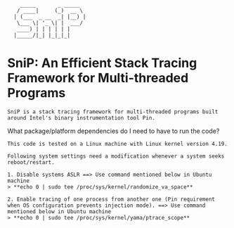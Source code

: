         _____       _ _____  
       / ____|     (_)  __ \
      | (___  _ __  _| |__) |
       \___ \| '_ \| |  ___/
       ____) | | | | | |     
      |_____/|_| |_|_|_|     
SniP: An Efficient Stack Tracing Framework for Multi-threaded Programs
=======================================================================
    SniP is a stack tracing framework for multi-threaded programs built around Intel's binary instrumentation tool Pin.

What package/platform dependencies do I need to have to run the code?

    This code is tested on a Linux machine with Linux kernel version 4.19.

    Following system settings need a modification whenever a system seeks reboot/restart.

    1. Disable systems ASLR ==> Use command mentioned below in Ubuntu machine
    > **echo 0 | sudo tee /proc/sys/kernel/randomize_va_space**

    2. Enable tracing of one process from another one (Pin requirement when OS configuration prevents injection mode). ==> Use command mentioned below in Ubuntu machine
    > **echo 0 | sudo tee /proc/sys/kernel/yama/ptrace_scope**
